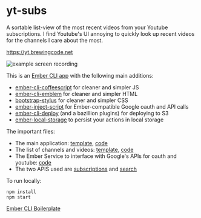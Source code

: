 # yt-subs

A sortable list-view of the most recent videos from your Youtube
subscriptions. I find Youtube's UI annoying to quickly look up recent
videos for the channels I care about the most.

https://yt.brewingcode.net

![example screen recording](https://thumbs.gfycat.com/FearlessDimwittedGrackle-size_restricted.gif)

This is an [Ember CLI app](BOILERPLATE.md) with the following main additions:

* [ember-cli-coffeescript](https://github.com/kimroen/ember-cli-coffeescript) for cleaner and simpler JS
* [ember-cli-emblem](https://github.com/Vestorly/ember-cli-emblem) for cleaner and simpler HTML
* [bootstrap-stylus](https://github.com/maxmx/bootstrap-stylus) for cleaner and simpler CSS
* [ember-inject-script](https://github.com/minutebase/ember-inject-script) for Ember-compatible Google oauth and API calls
* [ember-cli-deploy](https://github.com/ember-cli-deploy/ember-cli-deploy) (and a bazillion plugins) for deploying to S3
* [ember-local-storage](https://github.com/funkensturm/ember-local-storage) to persist your actions in local storage

The important files:

* The main application: [template](app/templates/application.emblem), [code](app/controllers/application.coffee)
* The list of channels and videos: [template](app/templates/components/yt-videos.emblem), [code](app/components/yt-videos.coffee)
* The Ember Service to interface with Google's APIs for oauth and youtube: [code](app/services/google-api.coffee)
* The two APIS used are [subscriptions](https://developers.google.com/youtube/v3/docs/subscriptions/list) and
  [search](https://developers.google.com/youtube/v3/docs/search/list)

To run locally:

```
npm install
npm start
```

[Ember CLI Boilerplate](BOILERPLATE.md)
